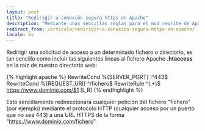 ```yaml
---
layout: post
title: "Redirigir a conexión segura https en Apache"
description: "Mediante unas sencillas reglas para el mod_rewrite de Apache podemos redirigir el acceso a ficheros o carpetas a una conexión segura https"
redirect_from: /articulo/redirigir-a-conexion-segura-https-en-apache/
locale: es
---
```


Redirigir una solicitud de acceso a un determinado fichero o directorio, es tan sencillo como incluir las siguientes líneas al fichero Apache <strong>.htaccess</strong> en la raiz de nuestro directorio web:

{% highlight apache %}
RewriteCond %{SERVER_PORT} !^443$
RewriteCond %{REQUEST_URI} ^/fichero$
RewriteRule ^(.*)$ https://www.dominio.com/$1 [L,R]
{% endhighlight %}

Esto sencillamente redireccionará cualquier petición del fichero "fichero" (por ejemplo) mediante el protocolo HTTP (cualquier acceso por un puerto que no sea 443) a una URL HTTPS de la forma "https://www.dominio.com/fichero"
